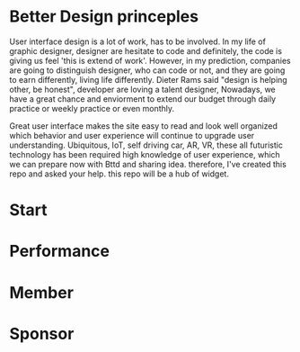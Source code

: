 # Better Design princeples

User interface design is a lot of work, has to be involved. In my life of graphic designer, designer are hesitate to code and definitely, the code is giving us feel 'this is extend of work'. However, in my prediction, companies are going to distinguish designer, who can code or not, and they are going to earn differently, living life differently. Dieter Rams said "design is helping other, be honest", developer are loving a talent designer, Nowadays, we have a great chance and enviorment to extend our budget through daily practice or weekly practice or even monthly.

Great user interface makes the site easy to read and look well organized which behavior and user experience will continue to upgrade user understanding. Ubiquitous, IoT, self driving car, AR, VR, these all futuristic technology has been required high knowledge of user experience, which we can prepare now with Bttd and sharing idea. therefore, I've created this repo and asked your help. this repo will be a hub of widget.

# Start

# Performance 

# Member

# Sponsor

